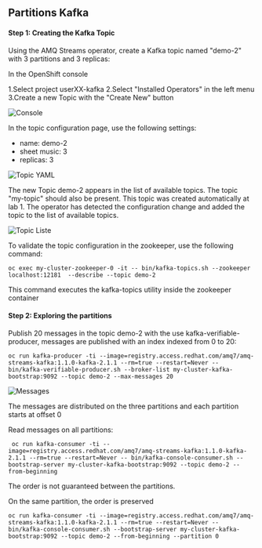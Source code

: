 ## Partitions Kafka

#### Step 1: Creating the Kafka Topic

Using the AMQ Streams operator, create a Kafka topic named "demo-2" with 3 partitions and 3 replicas:

In the OpenShift console

1.Select project userXX-kafka
2.Select "Installed Operators" in the left menu
3.Create a new Topic with the "Create New" button

![Console](images/lab2-partitions-01.png)

In the topic configuration page, use the following settings:
* name: demo-2
* sheet music: 3
* replicas: 3

![Topic YAML](images/lab2-partitions-02.png)

The new Topic demo-2 appears in the list of available topics. The topic "my-topic" should also be present. This topic was created automatically at lab 1. The operator has detected the configuration change and added the topic to the list of available topics. 

![Topic Liste](images/lab2-partitions-03.png)

To validate the topic configuration in the zookeeper, use the following command:

```
oc exec my-cluster-zookeeper-0 -it -- bin/kafka-topics.sh --zookeeper localhost:12181  --describe --topic demo-2
```

This command executes the kafka-topics utility inside the zookeeper container

#### Step 2: Exploring the partitions

Publish 20 messages in the topic demo-2 with the use kafka-verifiable-producer, messages are published with an index indexed from 0 to 20:

```
oc run kafka-producer -ti --image=registry.access.redhat.com/amq7/amq-streams-kafka:1.1.0-kafka-2.1.1 --rm=true --restart=Never -- bin/kafka-verifiable-producer.sh --broker-list my-cluster-kafka-bootstrap:9092 --topic demo-2 --max-messages 20
```

![Messages](images/lab2-producer-01.png)

The messages are distributed on the three partitions and each partition starts at offset 0

Read messages on all partitions:


```
 oc run kafka-consumer -ti --image=registry.access.redhat.com/amq7/amq-streams-kafka:1.1.0-kafka-2.1.1 --rm=true --restart=Never -- bin/kafka-console-consumer.sh --bootstrap-server my-cluster-kafka-bootstrap:9092 --topic demo-2 --from-beginning
 ```

The order is not guaranteed between the partitions.

On the same partition, the order is preserved

```
oc run kafka-consumer -ti --image=registry.access.redhat.com/amq7/amq-streams-kafka:1.1.0-kafka-2.1.1 --rm=true --restart=Never -- bin/kafka-console-consumer.sh --bootstrap-server my-cluster-kafka-bootstrap:9092 --topic demo-2 --from-beginning --partition 0
```
